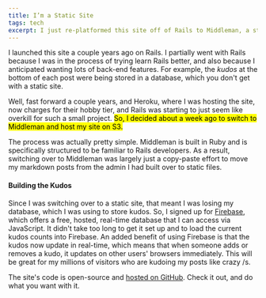 ```yaml
---
title: I’m a Static Site
tags: tech
excerpt: I just re-platformed this site off of Rails to Middleman, a static site generator.
---
```


I launched this site a couple years ago on Rails. I partially went with Rails because I was in the process of trying learn Rails better, and also because I anticipated wanting lots of back-end features. For example, the _kudos_ at the bottom of each post were being stored in a database, which you don't get with a static site.

Well, fast forward a couple years, and Heroku, where I was hosting the site, now charges for their hobby tier, and Rails was starting to just seem like overkill for such a small project. <mark>So, I decided about a week ago to switch to Middleman and host my site on S3.</mark>

The process was actually pretty simple. Middleman is built in Ruby and is specifically structured to be familiar to Rails developers. As a result, switching over to Middleman was largely just a copy-paste effort to move my markdown posts from the admin I had built over to static files.

#### Building the Kudos

Since I was switching over to a static site, that meant I was losing my database, which I was using to store kudos. So, I signed up for [Firebase](https://firebase.google.com/), which offers a free, hosted, real-time database that I can access via JavaScript. It didn't take too long to get it set up and to load the current kudos counts into Firebase. An added benefit of using Firebase is that the kudos now update in real-time, which means that when someone adds or removes a kudo, it updates on other users' browsers immediately. This will be great for my millions of visitors who are kudoing my posts like crazy /s.

The site's code is open-source and [hosted on GitHub](https://github.com/stevehanson/shanson-co). Check it out, and do what you want with it.